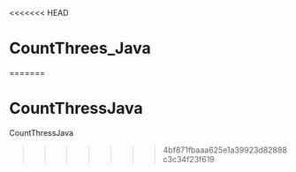 <<<<<<< HEAD
# CountThrees_Java
=======
# CountThressJava
CountThressJava
>>>>>>> 4bf871fbaaa625e1a39923d82888c3c34f23f619
